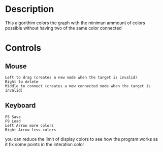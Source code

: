 # Description
This algorithim colors the graph with the minimun ammount of colors possible without having two of the same color connected

# Controls

## Mouse
    Left to drag (creates a new node when the target is invalid)
    Right to delete
    Middle to connect (creates a new connected node when the target is invalid)
  
## Keyboard
    F5 Save
    F9 Load
    Left Arrow more colors
    Right Arrow less colors

you can reduce the limit of display colors to see how the program works
as it fix some points in the interation color

